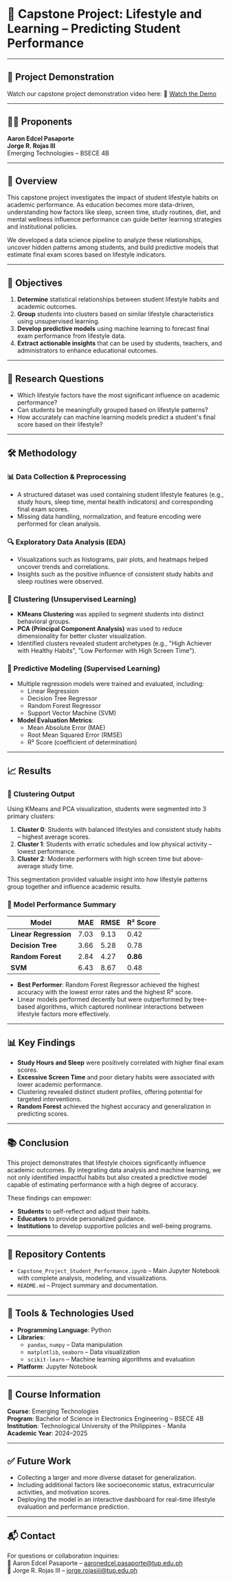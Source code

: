 # 📘 Capstone Project: Lifestyle and Learning – Predicting Student Performance

---

## 🎥 Project Demonstration

Watch our capstone project demonstration video here: 
🔗 [Watch the Demo](https://www.youtube.com/watch?v=ygdDWbHltL8)

---

## 👨‍💻 Proponents
**Aaron Edcel Pasaporte**  
**Jorge R. Rojas III**  
Emerging Technologies – BSECE 4B

---

## 📌 Overview

This capstone project investigates the impact of student lifestyle habits on academic performance. As education becomes more data-driven, understanding how factors like sleep, screen time, study routines, diet, and mental wellness influence performance can guide better learning strategies and institutional policies.

We developed a data science pipeline to analyze these relationships, uncover hidden patterns among students, and build predictive models that estimate final exam scores based on lifestyle indicators.

---

## 🎯 Objectives

1. **Determine** statistical relationships between student lifestyle habits and academic outcomes.
2. **Group** students into clusters based on similar lifestyle characteristics using unsupervised learning.
3. **Develop predictive models** using machine learning to forecast final exam performance from lifestyle data.
4. **Extract actionable insights** that can be used by students, teachers, and administrators to enhance educational outcomes.

---

## 🧠 Research Questions

- Which lifestyle factors have the most significant influence on academic performance?
- Can students be meaningfully grouped based on lifestyle patterns?
- How accurately can machine learning models predict a student's final score based on their lifestyle?

---

## 🛠️ Methodology

### 📊 Data Collection & Preprocessing
- A structured dataset was used containing student lifestyle features (e.g., study hours, sleep time, mental health indicators) and corresponding final exam scores.
- Missing data handling, normalization, and feature encoding were performed for clean analysis.

### 🔍 Exploratory Data Analysis (EDA)
- Visualizations such as histograms, pair plots, and heatmaps helped uncover trends and correlations.
- Insights such as the positive influence of consistent study habits and sleep routines were observed.

### 🧪 Clustering (Unsupervised Learning)
- **KMeans Clustering** was applied to segment students into distinct behavioral groups.
- **PCA (Principal Component Analysis)** was used to reduce dimensionality for better cluster visualization.
- Identified clusters revealed student archetypes (e.g., "High Achiever with Healthy Habits", "Low Performer with High Screen Time").

### 🤖 Predictive Modeling (Supervised Learning)
- Multiple regression models were trained and evaluated, including:
  - Linear Regression
  - Decision Tree Regressor
  - Random Forest Regressor
  - Support Vector Machine (SVM)
- **Model Evaluation Metrics**:
  - Mean Absolute Error (MAE)
  - Root Mean Squared Error (RMSE)
  - R² Score (coefficient of determination)

---

## 📈 Results

### 📌 Clustering Output
Using KMeans and PCA visualization, students were segmented into 3 primary clusters:
1. **Cluster 0**: Students with balanced lifestyles and consistent study habits – highest average scores.
2. **Cluster 1**: Students with erratic schedules and low physical activity – lowest performance.
3. **Cluster 2**: Moderate performers with high screen time but above-average study time.

This segmentation provided valuable insight into how lifestyle patterns group together and influence academic results.

### 📌 Model Performance Summary

| Model                 | MAE     | RMSE    | R² Score |
|----------------------|---------|---------|----------|
| **Linear Regression** | 7.03    | 9.13    | 0.42     |
| **Decision Tree**     | 3.66    | 5.28    | 0.78     |
| **Random Forest**     | 2.84    | 4.27    | **0.86** |
| **SVM**               | 6.43    | 8.67    | 0.48     |

- **Best Performer**: Random Forest Regressor achieved the highest accuracy with the lowest error rates and the highest R² score.
- Linear models performed decently but were outperformed by tree-based algorithms, which captured nonlinear interactions between lifestyle factors more effectively.

---

## 📊 Key Findings

- **Study Hours and Sleep** were positively correlated with higher final exam scores.
- **Excessive Screen Time** and poor dietary habits were associated with lower academic performance.
- Clustering revealed distinct student profiles, offering potential for targeted interventions.
- **Random Forest** achieved the highest accuracy and generalization in predicting scores.

---

## 📚 Conclusion

This project demonstrates that lifestyle choices significantly influence academic outcomes. By integrating data analysis and machine learning, we not only identified impactful habits but also created a predictive model capable of estimating performance with a high degree of accuracy.

These findings can empower:
- **Students** to self-reflect and adjust their habits.
- **Educators** to provide personalized guidance.
- **Institutions** to develop supportive policies and well-being programs.

---

## 📁 Repository Contents

- `Capstone_Project_Student_Performance.ipynb` – Main Jupyter Notebook with complete analysis, modeling, and visualizations.
- `README.md` – Project summary and documentation.

---

## 🧰 Tools & Technologies Used

- **Programming Language**: Python
- **Libraries**:  
  - `pandas`, `numpy` – Data manipulation  
  - `matplotlib`, `seaborn` – Data visualization  
  - `scikit-learn` – Machine learning algorithms and evaluation  
- **Platform**: Jupyter Notebook

---

## 📅 Course Information

**Course**: Emerging Technologies  
**Program**: Bachelor of Science in Electronics Engineering – BSECE 4B  
**Institution**: Technological University of the Philippines - Manila  
**Academic Year**: 2024–2025  

---

## ✅ Future Work

- Collecting a larger and more diverse dataset for generalization.
- Including additional factors like socioeconomic status, extracurricular activities, and motivation scores.
- Deploying the model in an interactive dashboard for real-time lifestyle evaluation and performance prediction.

---

## 📬 Contact

For questions or collaboration inquiries:  
📧 Aaron Edcel Pasaporte – aaronedcel.pasaporte@tup.edu.ph  
📧 Jorge R. Rojas III – jorge.rojasiii@tup.edu.ph
